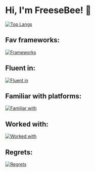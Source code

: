 # Hi, I'm FreeseBee! :honeybee:

[![Top Langs](https://github-readme-stats.vercel.app/api/top-langs/?username=Freesebee&theme=tokyonight&layout=compact&card_width=445&langs_count=6)](https://github.com/Freesebee/github-readme-stats)

## Fav frameworks:
  
  [![Frameworks](https://skillicons.dev/icons?i=net,angular,&theme=light)](https://skillicons.dev)

## Fluent in:
  
  [![Fluent in](https://skillicons.dev/icons?i=ts,cs&theme=light)](https://skillicons.dev)

## Familiar with platforms:
  
  [![Familiar with](https://skillicons.dev/icons?i=azure,gcp,github,&theme=light)](https://skillicons.dev)

## Worked with:
  
  [![Worked with](https://skillicons.dev/icons?i=reactivex,postgres,mysql,docker,bootstrap,unity,blender,visualstudio,vscode,&theme=light)](https://skillicons.dev)

## Regrets:
  
  [![Regrets](https://skillicons.dev/icons?i=androidstudio,java,&theme=light)](https://skillicons.dev)
